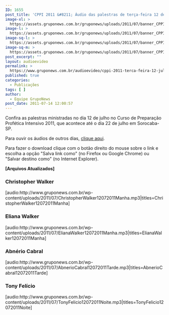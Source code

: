 ```yaml
---
ID: 1655
post_title: 'CPPI 2011 &#8211; Áudio das palestras de terça-feira 12 de julho'
image-xl: >
  https://assets.gruponews.com.br/gruponews/uploads/2011/07/banner_CPPI_audios-12.jpg
image-l: >
  https://assets.gruponews.com.br/gruponews/uploads/2011/07/banner_CPPI_audios-12.jpg
image-sq-l: >
  https://assets.gruponews.com.br/gruponews/uploads/2011/07/banner_CPPI_audios-12.jpg
image-sq-m: >
  https://assets.gruponews.com.br/gruponews/uploads/2011/07/banner_CPPI_audios-12-720x307.jpg
post_excerpt: ""
layout: audioevideo
permalink: >
  https://www.gruponews.com.br/audioevideo/cppi-2011-terca-feira-12-jul
published: true
categories:
  - Publicações
tags: [ ]
author:
  - Equipe GrupoNews
post_date: 2011-07-14 12:00:57
---
```

Confira as palestras ministradas no dia 12 de julho no Curso de Preparação Profética Intensivo 2011, que acontece até o dia 22 de julho em Sorocaba-SP.

Para ouvir os áudios de outros dias, <a href="http://www.gruponews.com.br/assuntos/publicacoes/audio/cppi2011">clique aqui</a>.

Para fazer o download clique com o botão direito do mouse sobre o link e escolha a opção "Salva link como" (no Firefox ou Google Chrome) ou "Salvar destino como" (no Internet Explorer).

<strong>[Arquivos Atualizados]</strong>
<h3>Christopher Walker</h3>
[audio:http://www.gruponews.com.br/wp-content/uploads/2011/07/ChristopherWalker12072011Manha.mp3|titles=ChristopherWalker12072011Manha]
<h3>Eliana Walker</h3>
[audio:http://www.gruponews.com.br/wp-content/uploads/2011/07/ElianaWalker12072011Manha.mp3|titles=ElianaWalker12072011Manha]
<h3>Abnério Cabral</h3>
[audio:http://www.gruponews.com.br/wp-content/uploads/2011/07/AbnerioCabral12072011Tarde.mp3|titles=AbnerioCabral12072011Tarde]
<h3>Tony Felício</h3>
[audio:http://www.gruponews.com.br/wp-content/uploads/2011/07/TonyFelicio12072011Noite.mp3|titles=TonyFelicio12072011Noite]